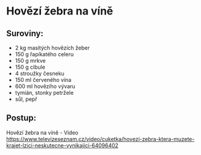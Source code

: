 # Hovězí žebra na víně

## Suroviny:
- 2 kg masitých hovězích žeber
- 150 g řapíkatého celeru
- 150 g mrkve
- 150 g cibule
- 4 stroužky česneku
- 150 ml červeného vína
- 600 ml hovězího vývaru
- tymián, stonky petržele
- sůl, pepř

## Postup:
Hovězí žebra na víně - Video
https://www.televizeseznam.cz/video/cuketka/hovezi-zebra-ktera-muzete-krajet-lzici-neskutecne-vynikajici-64096402 
